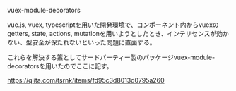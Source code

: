 vuex-module-decorators

vue.js, vuex, typescriptを用いた開発環境で、コンポーネント内からvuexのgetters, state, actions, mutationを用いようとしたとき、インテリセンスが効かない、型安全が保たれないといった問題に直面する。

これらを解決する策としてサードパーティー製のパッケージvuex-module-decoratorsを用いたのでここに記す。


https://qiita.com/tsrnk/items/fd95c3d8013d0795a260